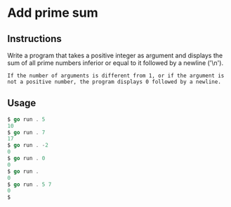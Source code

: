 # Add prime sum

## Instructions
Write a program that takes a positive integer as argument and displays the sum of all prime numbers inferior or equal to it followed by a newline ('\n').

    If the number of arguments is different from 1, or if the argument is not a positive number, the program displays 0 followed by a newline.

## Usage
```go
$ go run . 5
10
$ go run . 7
17
$ go run . -2
0
$ go run . 0
0
$ go run .
0
$ go run . 5 7
0
$

```
